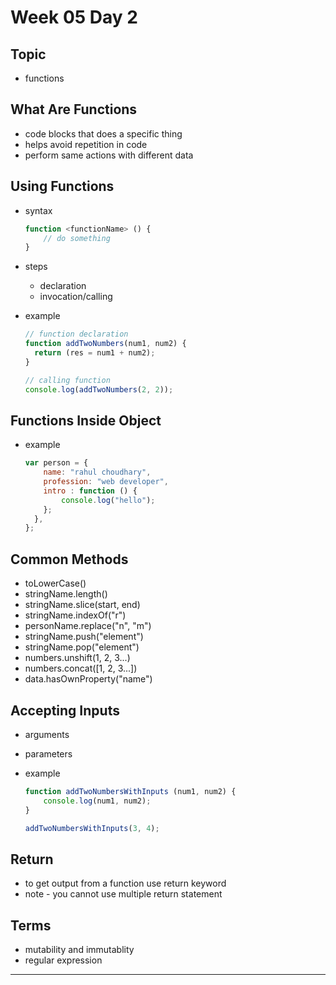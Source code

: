 # Week 05 Day 2

## Topic

- functions

## What Are Functions

- code blocks that does a specific thing
- helps avoid repetition in code
- perform same actions with different data

## Using Functions

- syntax

  ```js
  function <functionName> () {
      // do something
  }
  ```

- steps
  - declaration
  - invocation/calling
- example

  ```js
  // function declaration
  function addTwoNumbers(num1, num2) {
    return (res = num1 + num2);
  }

  // calling function
  console.log(addTwoNumbers(2, 2));
  ```

## Functions Inside Object

- example

  ```js
  var person = {
      name: "rahul choudhary",
      profession: "web developer",
      intro : function () {
          console.log("hello");
      };
    },
  };
  ```

## Common Methods

- toLowerCase()
- stringName.length()
- stringName.slice(start, end)
- stringName.indexOf("r")
- personName.replace("n", "m")
- stringName.push("element")
- stringName.pop("element")
- numbers.unshift(1, 2, 3...)
- numbers.concat([1, 2, 3...])
- data.hasOwnProperty("name")

## Accepting Inputs

- arguments
- parameters

- example
  
  ```js
  function addTwoNumbersWithInputs (num1, num2) {
      console.log(num1, num2);
  }

  addTwoNumbersWithInputs(3, 4);
  ```

## Return

- to get output from a function use return keyword
- note - you cannot use multiple return statement

## Terms

- mutability and immutablity
- regular expression

---